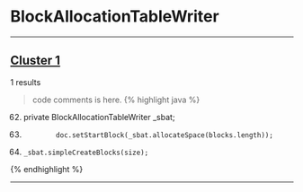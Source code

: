 # BlockAllocationTableWriter

***

## [Cluster 1](./1)
1 results
> code comments is here.
{% highlight java %}
62. private BlockAllocationTableWriter _sbat;
91.             doc.setStartBlock(_sbat.allocateSpace(blocks.length));
98.     _sbat.simpleCreateBlocks(size);
{% endhighlight %}

***

